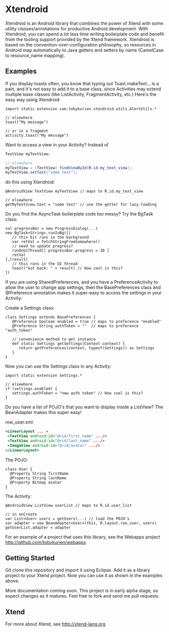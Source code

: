 Xtendroid
=========

Xtendroid is an Android library that combines the power of Xtend with some utility classes/annotations for productive Android development. With Xtendroid, you can spend a lot less time writing boilerplate code and benefit from the tooling support provided by the Xtend framework. Xtendroid is based on the convention-over-configuration philosophy, so resources in Android map automatically to Java getters and setters by name (CamelCase to resource_name mapping).

Examples
--------

If you display toasts often, you know that typing out Toast.makeText... is a pain, and it's not easy to add it to a base class, since Activities may extend multiple base classes (like ListActivity, FragmentActivity, etc.) Here's the easy way using Xtendroid:

```xtend
import static extension com.tobykurien.xtendroid.utils.AlertUtils.*

// elsewhere
toast("My message")

// or in a fragment
activity.toast("My message")
```

Want to access a view in your Activity? Instead of

```java
TextView myTextView;

// elsewhere
myTextView = (TextView) findViewById(R.id.my_text_view);
myTextView.setText("some text");
```

do this using Xtendroid:

```xtend
@AndroidView TextView myTextView // maps to R.id.my_text_view

// elsewhere
getMyTextView.text = "some text" // use the getter for lazy-loading
```

Do you find the AsyncTask boilerplate code too messy? Try the BgTask class:
```xtend
val progressBar = new ProgressDialog(...)
new BgTask<String>.runInBg([|
   // this bit runs in the background
   var retVal = fetchStringFromSomewhere()
   // need to update progress?
   runOnUiThread[| progressBar.progress = 10 ]
   retVal
],[result|
   // this runs in the UI thread
   toast("Got back: " + result) // How cool is this?
])
```

If you are using SharedPreferences, and you have a PreferenceActivity to allow the user to change app settings, then the BasePreferences class and @Preference annotation makes it super-easy to access the settings in your Activity:

Create a Settings class:
```xtend
class Settings extends BasePreferences {
   @Preference boolean enabled = true // maps to preference "enabled"
   @Preference String authToken = ""  // maps to preference "auth_token"

   // convenience method to get instance
   def static Settings getSettings(Context context) {
      return getPreferences(context, typeof(Settings)) as Settings
   }
}
```

Now you can use the Settings class in any Activity:
```xtend
import static extension Settings.*

// elsewhere
if (settings.enabled) {
   settings.authToken = "new auth token" // How cool is this?
}
```

Do you have a list of POJO's that you want to display inside a ListView? The BeanAdapter makes this super easy!

row_user.xml:
```xml
<LinearLayout ... >
 <TextView android:id="@+id/first_name" .../>
 <TextView android:id="@+id/last_name" .../>
 <ImageView android:id="@+id/avatar" .../>
</LinearLayout>
```

The POJO:
```xtend
class User {
  @Property String firstName
  @Property String lastName
  @Property Bitmap avatar
}
```

The Activity:
```xtend
@AndroidView ListView userList // maps to R.id.user_list

// in onCreate
var List<User> users = getUsers(...) // load the POJO's
var adapter = new BeanAdapter<User>(this, R.layout.row_user, users)
getUserList.adapter = adapter
```

For an example of a project that uses this library, see the Webapps project http://github.com/tobykurien/webapps

Getting Started
----------------

Git clone this repository and import it using Eclipse. Add it as a library project to your Xtend project. Now you can use it as shown in the examples above.

More documentation coming soon. This project is in early alpha stage, so expect changes as it matures. Feel free to fork and send me pull requests.

Xtend
-----

For more about Xtend, see http://xtend-lang.org


